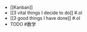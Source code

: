 - [[Kanban]]
- [[3 vital things I decide to do]] #.ol
- [[3 good things I have done]]  #.ol
- TODO #数学